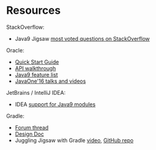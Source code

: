 # Resources

StackOverflow:
 - Java9 Jigsaw [most voted questions on StackOverflow](http://stackoverflow.com/questions/tagged/jigsaw?sort=votes)

Oracle:
 - [Quick Start Guide](http://openjdk.java.net/projects/jigsaw/quick-start)
 - [API walkthrough](http://openjdk.java.net/projects/jigsaw/spec/sotms)
 - [Java9 feature list](http://openjdk.java.net/projects/jdk9)
 - [JavaOne'16 talks and videos](http://openjdk.java.net/projects/jigsaw/talks)

JetBrains / IntelliJ IDEA:
 - IDEA [support for Java9 modules](https://dzone.com/articles/a-look-at-intellij-ideas-support-for-java-9-modules)

Gradle:
 - [Forum thread](https://discuss.gradle.org/t/java-9-jigsaw-roadmap/20349)
 - [Design Doc](https://github.com/gradle/gradle/blob/master/design-docs/jdk9-support.md)
 - Juggling Jigsaw with Gradle [video](https://www.youtube.com/watch?v=l_9KzWIdP9o), [GitHub repo](https://github.com/melix/gradlesummit2016-jigsaw-gradle)